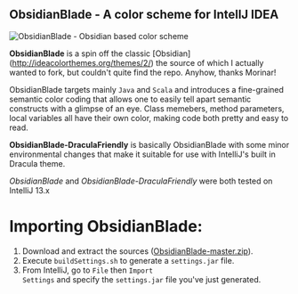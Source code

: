 ObsidianBlade - A color scheme for IntellJ IDEA
-----------------------------------------------

![ObsidianBlade - Obsidian based color scheme](https://raw2.github.com/staslev/ObsidianBlade/master/colors/color-scheme.png "ObsidianBlade")

**ObsidianBlade** is a spin off the classic [Obsidian] (http://ideacolorthemes.org/themes/2/) the source of which I actually wanted to fork, but couldn't quite find the repo. Anyhow, thanks Morinar!

ObsidianBlade targets mainly <code>Java</code> and <code>Scala</code> and introduces a fine-grained semantic color coding that allows one to easily tell apart semantic constructs with a glimpse of an eye. Class memebers, method parameters, local variables all have their own color, making code both pretty and easy to read.

**ObsidianBlade-DraculaFriendly** is basically ObsidianBlade with some minor environmental changes that make it suitable for use with IntelliJ's built in Dracula theme.

*ObsidianBlade* and *ObsidianBlade-DraculaFriendly* were both tested on IntelliJ 13.x

Importing ObsidianBlade:
========================

1.  Download and extract the sources ([ObsidianBlade-master.zip](https://github.com/staslev/ObsidianBlade/archive/master.zip)).
2.  Execute <code>buildSettings.sh</code> to generate a <code>settings.jar</code> file.
3.  From IntelliJ, go to <code>File</code> then <code>Import Settings</code> and specify the <code>settings.jar</code> file you've just generated.

